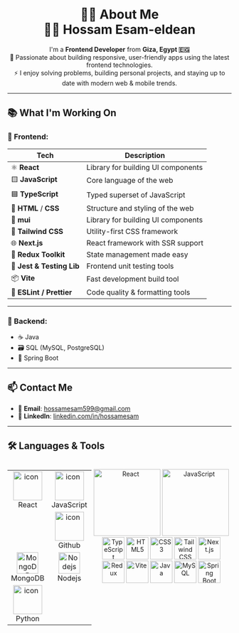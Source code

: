 <h1 align="center">👨‍💻 About Me <br/>
  👋🏻 Hossam Esam-eldean</h1>
<p align="center">
  I'm a <strong>Frontend Developer</strong> from <strong>Giza, Egypt 🇪🇬</strong><br />
  🔭 Passionate about building responsive, user-friendly apps using the latest frontend technologies.<br />
  ⚡ I enjoy solving problems, building personal projects, and staying up to date with modern web & mobile trends.
</p>

---

## 📚 What I'm Working On

### 🚀 Frontend:

| Tech            | Description                                 |
|------------------|---------------------------------------------|
| ⚛️ **React**        | Library for building UI components         |
| 🟨 **JavaScript**     | Core language of the web                    |
| 🟦 **TypeScript**   | Typed superset of JavaScript               |
| 🧩 **HTML** / **CSS** | Structure and styling of the web           |
| 💫 **mui** | Library for building UI components           |
| 🎨 **Tailwind CSS** | Utility-first CSS framework                |
| 🌐 **Next.js**      | React framework with SSR support           |
| 🧠 **Redux Toolkit**| State management made easy                 |
| 🧪 **Jest & Testing Lib** | Frontend unit testing tools          |
| 📦 **Vite**          | Fast development build tool              |
| 🎯 **ESLint / Prettier** | Code quality & formatting tools     |

---

### 🧰 Backend:
- ☕ Java  
- 🗃️ SQL (MySQL, PostgreSQL)  
- 🌱 Spring Boot  

---

## 📫 Contact Me

- 📧 **Email**: hossamesam599@gmail.com  
- 🔗 **LinkedIn**: [linkedin.com/in/hossamesam](https://www.linkedin.com/in/hossamesam/)

---

## 🛠️ Languages & Tools
<div style="display: flex; align-items: flex-start; align: center">
<table align="center">
  <tr>
    <td align="center" width="96">
        <img src="https://techstack-generator.vercel.app/react-icon.svg" alt="icon" width="65" height="65" />
      <br>React
    </td>
    <td align="center" width="96">
        <img src="https://techstack-generator.vercel.app/js-icon.svg" alt="icon" width="65" height="65" />
      <br>JavaScript
    </td>
    <td align="center" width="96">
        <img src="https://techstack-generator.vercel.app/mysql-icon.svg" alt="icon" width="65" height="65" />
      <br>MySQL
    </td>
    <td align="center" width="96">
        <img src="https://techstack-generator.vercel.app/ts-icon.svg" alt="icon" width="65" height="65" />
      <br>TypeScript
    </td>
  </tr>
  <tr>
  <td align="center" width="96">
    <td align="center" width="96">
        <img src="https://techstack-generator.vercel.app/github-icon.svg" alt="icon" width="65" height="65" />
      <br>Github
    </td>
    <td align="center" width="96"> 
        <img src="https://user-images.githubusercontent.com/25181517/192108372-f71d70ac-7ae6-4c0d-8395-51d8870c2ef0.png" width="48" height="48" alt="Git" />
      <br>Git
    </td>
    <td align="center"  width="96">
        <img src="https://skillicons.dev/icons?i=html" width="48" height="48" alt="HTML5" />
      <br>HTML5
    </td>
    <td align="center" width="96">
        <img src="https://skillicons.dev/icons?i=css" width="48" height="48" alt="css" />
      <br>CSS
    </td>
    <td align="center"  width="96">
        <img src="https://skillicons.dev/icons?i=bootstrap" width="48" height="48" alt="bootstrap" />
      <br>Bootstrap
    </td>
    <td align="center" width="96">
        <img src="https://skillicons.dev/icons?i=tailwind" width="48" height="48" alt="tailwind" />
      <br>Tailwind
    </td>
  </tr>
 <tr>
      <td align="center" width="96">
        <img src="https://skillicons.dev/icons?i=mongodb" width="48" height="48" alt="MongoDB" />
      <br>MongoDB
    </td>
        <td align="center" width="96">
        <img src="https://skillicons.dev/icons?i=nodejs" width="48" height="48" alt="Nodejs" />
      <br>Nodejs
      </td>
      </td>
            <td align="center" width="96">
        <img src="https://skillicons.dev/icons?i=vscode" width="48" height="48" alt="VsCode" />
      <br>VsCode
    </td>
              <td align="center" width="96">
        <img src="https://skillicons.dev/icons?i=sass" width="48" height="48" alt="Sass" />
      <br>Sass
    </td>
    <td align="center" width="96">
        <img src="https://skillicons.dev/icons?i=postgres" width="48" height="48" alt="PostgreSQL" />
      <br>PostgreSQL
    </td>
 </tr>
      <td align="center" width="96">
      <a href="#macropower-tech">
        <img src="https://techstack-generator.vercel.app/python-icon.svg" alt="icon" width="65" height="65" />
      </a>
      <br>Python
    </td>
</table>
<br><br>
  
<p align="center">
  <!-- React (GIF) -->
  <img src="https://raw.githubusercontent.com/rajput2107/rajput2107/master/Assets/react.gif" width="150" alt="React" />
  <!-- JavaScript (GIF) -->
  <img src="https://raw.githubusercontent.com/rahulbanerjee26/githubProfileReadmeGenerator/main/gifs/js.gif" width="150" alt="JavaScript" />
  <!-- TypeScript -->
  <img src="https://cdn.jsdelivr.net/gh/devicons/devicon/icons/typescript/typescript-original.svg" width="50" alt="TypeScript" />
  <!-- HTML -->
  <img src="https://cdn.jsdelivr.net/gh/devicons/devicon/icons/html5/html5-original.svg" width="50" alt="HTML5" />
  <!-- CSS -->
  <img src="https://cdn.jsdelivr.net/gh/devicons/devicon/icons/css3/css3-original.svg" width="50" alt="CSS3" />
  <!-- Tailwind CSS -->
  <img src="https://cdn.jsdelivr.net/gh/devicons/devicon/icons/tailwindcss/tailwindcss-plain.svg" width="50" alt="Tailwind CSS" />
  <!-- Next.js -->
  <img src="https://cdn.jsdelivr.net/gh/devicons/devicon/icons/nextjs/nextjs-original.svg" width="50" alt="Next.js" />
  <!-- Redux -->
  <img src="https://cdn.jsdelivr.net/gh/devicons/devicon/icons/redux/redux-original.svg" width="50" alt="Redux" />
  <!-- Vite -->
  <img src="https://cdn.jsdelivr.net/gh/devicons/devicon/icons/vite/vite-original.svg" width="50" alt="Vite" />
  <!-- Java -->
  <img src="https://cdn.jsdelivr.net/gh/devicons/devicon/icons/java/java-original.svg" width="50" alt="Java" />
  <!-- MySQL -->
  <img src="https://cdn.jsdelivr.net/gh/devicons/devicon/icons/mysql/mysql-original.svg" width="50" alt="MySQL" />
  <!-- Spring Boot -->
  <img src="https://cdn.jsdelivr.net/gh/devicons/devicon/icons/spring/spring-original.svg" width="50" alt="Spring Boot" />
</p>


